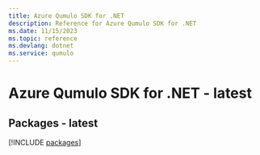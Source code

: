```yaml
---
title: Azure Qumulo SDK for .NET
description: Reference for Azure Qumulo SDK for .NET
ms.date: 11/15/2023
ms.topic: reference
ms.devlang: dotnet
ms.service: qumulo
---
```

# Azure Qumulo SDK for .NET - latest
## Packages - latest
[!INCLUDE [packages](qumulo-index.md)]